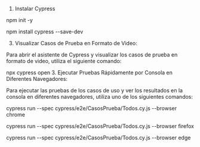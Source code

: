 1. Instalar Cypress
   
npm init -y

npm install cypress --save-dev


3. Visualizar Casos de Prueba en Formato de Video:

Para abrir el asistente de Cypress y visualizar los casos de prueba en formato de video, utiliza el siguiente comando:

npx cypress open
3. Ejecutar Pruebas Rápidamente por Consola en Diferentes Navegadores:

Para ejecutar las pruebas de los casos de uso y ver los resultados en la consola en diferentes navegadores, utiliza uno de los siguientes comandos:

cypress run --spec cypress/e2e/CasosPrueba/Todos.cy.js --browser chrome

cypress run --spec cypress/e2e/CasosPrueba/Todos.cy.js --browser firefox

cypress run --spec cypress/e2e/CasosPrueba/Todos.cy.js --browser edge
